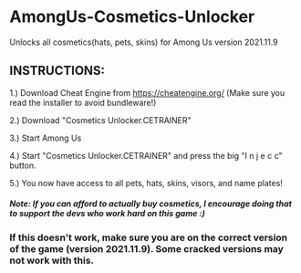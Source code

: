 # AmongUs-Cosmetics-Unlocker

Unlocks all cosmetics(hats, pets, skins) for Among Us version 2021.11.9 

## INSTRUCTIONS: 

1.) Download Cheat Engine from https://cheatengine.org/ (Make sure you read the installer to avoid bundleware!) 

2.) Download "Cosmetics Unlocker.CETRAINER" 

3.) Start Among Us 

4.) Start "Cosmetics Unlocker.CETRAINER" and press the big "I n j e c c" button. 

5.) You now have access to all pets, hats, skins, visors, and name plates! 

##### Note: If you can afford to actually buy cosmetics, I encourage doing that to support the devs who work hard on this game :) 

### If this doesn't work, make sure you are on the correct version of the game (version 2021.11.9). Some cracked versions may not work with this. 
